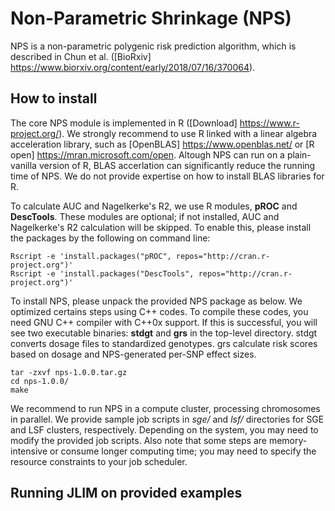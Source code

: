 ﻿
# Non-Parametric Shrinkage (NPS)
NPS is a non-parametric polygenic risk prediction algorithm, which is described in Chun et al. ([BioRxiv] https://www.biorxiv.org/content/early/2018/07/16/370064). 


## How to install

The core NPS module is implemented in R ([Download] https://www.r-project.org/). We strongly recommend to use R linked with a linear algebra acceleration library, such as [OpenBLAS] https://www.openblas.net/ or [R open] https://mran.microsoft.com/open. Altough NPS can run on a plain-vanilla version of R, BLAS accerlation can significantly reduce the running time of NPS. We do not provide expertise on how to install BLAS libraries for R. 

To calculate AUC and Nagelkerke's R2, we use R modules, **pROC** and **DescTools**. These modules are optional; if not installed, AUC and Nagelkerke's R2 calculation will be skipped. To enable this, please install the packages by the following on command line: 

```
Rscript -e 'install.packages("pROC", repos="http://cran.r-project.org")' 
Rscript -e 'install.packages("DescTools", repos="http://cran.r-project.org")' 
```

To install NPS, please unpack the provided NPS package as below. We optimized certains steps using C++ codes. To compile these codes, you need GNU C++ compiler with C++0x support. If this is successful, you will see two executable binaries: **stdgt** and **grs** in the top-level directory. stdgt converts dosage files to standardized genotypes. grs calculate risk scores based on dosage and NPS-generated per-SNP effect sizes. 

```
tar -zxvf nps-1.0.0.tar.gz
cd nps-1.0.0/
make
```

We recommend to run NPS in a compute cluster, processing chromosomes in parallel. We provide sample job scripts in *sge/* and *lsf/* directories for SGE and LSF clusters, respectively. Depending on the system, you may need to modify the provided job scripts. Also note that some steps are memory-intensive or consume longer computing time; you may need to specify the resource constraints to your job scheduler. 

## Running JLIM on provided examples  

